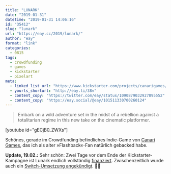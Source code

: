 ```yaml
---
title: "LUNARK"
date: "2019-01-31"
datetime: "2019-01-31 14:06:16"
id: "35412"
slug: "lunark"
url: "https://eay.cc/2019/lunark/"
author: "eay"
format: "link"
categories:
  - 0815
tags:
  - crowdfunding
  - games
  - kickstarter
  - pixelart
meta:
  - linked_list_url: "https://www.kickstarter.com/projects/canarigames/lunark"
  - yourls_shorturl: "http://eay.li/38v"
  - content_copy: "https://twitter.com/eay/status/1090879032927895552"
  - content_copy: "https://eay.social/@eay/101511330700260124"
---
```


> Embark on a wild adventure set in the midst of a rebellion against a totalitarian regime in this new take on the cinematic platformer.

\[youtube id="gECjB0\_ZWXs"\]

Schönes, gerade im Crowdfunding befindliches Indie-Game von [Canari Games](http://www.canarigames.com/), das ich als alter »Flashback«-Fan natürlich gebacked habe.

**Update, 19.02.:** Sehr schön: Zwei Tage vor dem Ende der Kickstarter-Kampagne ist Lunark endlich vollständig [finanziert](https://twitter.com/johanvinet/status/1097902342777769984). Zwischenzeitlich wurde auch ein [Switch-Umsetzung angekündigt](https://www.kickstarter.com/projects/canarigames/lunark/posts/2414140). 👍🏻
